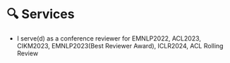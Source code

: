# 🔍 Services
- I serve(d) as a conference reviewer for EMNLP2022, ACL2023, CIKM2023, EMNLP2023(Best Reviewer Award), ICLR2024, ACL Rolling Review